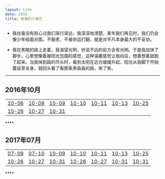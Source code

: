```yaml
---
layout: life
date: 2016
title: 故事的小黄花
---
```


- 我丝毫没有担心过我们渐行渐远，我深深地清楚，某年我们再见时，我们仍会像少年般面对面。不服老、不被命运打翻，就是对平凡本身最大的不妥协。

- 我在黑暗的路上走着，我渴望光明，听说不远的前方会有光明。于是我加快了脚步，心里想像着被阳光包围的感觉，这种温暖感觉让我向往，想着想着就跑了起来。当我快到路的尽头时，看到太阳在远方缓缓升起，阳光从我脚下开始蔓延至全身，我回头看了看那条黑森森的路，笑了笑。


----------
  <div class='lifelog'>
  <h2 id="section-1">2016年10月</h2>
	<table>
    <tbody>
      <tr>
        <td style="text-align: center"><a href="/life/2016/10/2016-10-06.html">10-06</a></td>
        <td style="text-align: center"><a href="/life/2016/10/2016-10-08.html">10-08</a></td>
        <td style="text-align: center"><a href="/life/2016/10/2016-10-09.html">10-09</a></td>
        <td style="text-align: center"><a href="/life/2016/10/2016-10-10.html">10-10</a></td>
        <td style="text-align: center"><a href="/life/2016/10/2016-10-11.html">10-11</a></td>
        <td style="text-align: center"><a href="/life/2016/10/2016-10-13.html">10-13</a></td>
        <td style="text-align: center"><a href="/life/2016/10/2016-10-25.html">10-25</a></td>        
     </tr>
     <tr>
        <td style="text-align: center"><a href="/life/2016/10/2016-10-26.html">10-26</a></td>
        <td style="text-align: center"><a href="/life/2016/10/2016-10-27.html">10-27</a></td>
        <td style="text-align: center"><a href="/life/2016/10/2016-10-31.html">10-31</a></td>        
     </tr>
    </tbody>
    </table>
    </div>
****

  <div class='lifelog'>
  <h2 id="section-1">2017年07月</h2>
	<table>
    <tbody>
      <tr>
        <td style="text-align: center"><a href="/life/2017/07/2017-07-09.html">07-09</a></td>
        <td style="text-align: center"><a href="/life/2017/07/2017-07-10.html">07-10</a></td>
        <td style="text-align: center"><a href="/life/2016/10/2017-10-09.html">10-09</a></td>
        <td style="text-align: center"><a href="/life/2016/10/2016-10-10.html">10-10</a></td>
        <td style="text-align: center"><a href="/life/2016/10/2016-10-11.html">10-11</a></td>
        <td style="text-align: center"><a href="/life/2016/10/2016-10-13.html">10-13</a></td>
        <td style="text-align: center"><a href="/life/2016/10/2016-10-25.html">10-25</a></td>        
     </tr>
     <tr>
        <td style="text-align: center"><a href="/life/2016/10/2016-10-26.html">10-26</a></td>
        <td style="text-align: center"><a href="/life/2016/10/2016-10-27.html">10-27</a></td>
        <td style="text-align: center"><a href="/life/2016/10/2016-10-31.html">10-31</a></td>
        <td style="text-align: center"><a href="/life/2016/10/2016-10-26.html">10-26</a></td>
        <td style="text-align: center"><a href="/life/2016/10/2016-10-27.html">10-27</a></td>
        <td style="text-align: center"><a href="/life/2016/10/2016-10-31.html">10-31</a></td>
        <td style="text-align: center"><a href="/life/2016/10/2016-10-31.html">10-31</a></td>         
     </tr>
    </tbody>
    </table>
    </div>
****